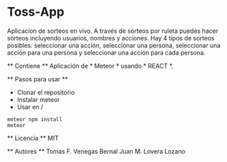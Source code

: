 # Toss-App

Aplicacion de sorteos en vivo. A través de sorteos por ruleta puedes hacer sorteos incluyendo usuarios, nombres y acciones. Hay 4 tipos de sorteos posibles: seleccionar una acción, seleccionar una persona, seleccionar una acción para una persona y seleccionar una acción para cada persona.

** Contiene **
Aplicación de * Meteor * usando * REACT *. 

** Pasos para usar **
- Clonar el repositorio
- Instalar meteor
- Usar en /

```
meteor npm install
meteor
```

** Licencia **
MIT

** Autores **
Tomas F. Venegas Bernal
Juan M. Lovera Lozano
